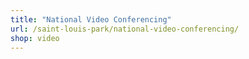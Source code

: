 ```yaml
---
title: "National Video Conferencing"
url: /saint-louis-park/national-video-conferencing/
shop: video
---
```


